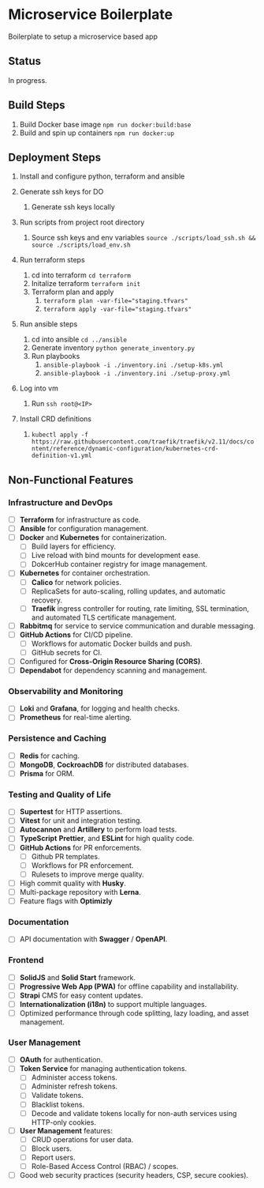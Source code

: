 # Microservice Boilerplate

Boilerplate to setup a microservice based app

## Status

In progress.

## Build Steps

1. Build Docker base image `npm run docker:build:base`
2. Build and spin up containers `npm run docker:up`

## Deployment Steps

1. Install and configure python, terraform and ansible
2. Generate ssh keys for DO
   1. Generate ssh keys locally
3. Run scripts from project root directory
   1. Source ssh keys and env variables `source ./scripts/load_ssh.sh && source ./scripts/load_env.sh`
4. Run terraform steps
   1. cd into terraform `cd terraform`
   2. Initalize terraform `terraform init`
   3. Terraform plan and apply
      1. `terraform plan -var-file="staging.tfvars"`
      2. `terraform apply -var-file="staging.tfvars"`
5. Run ansible steps

   1. cd into ansible `cd ../ansible`
   2. Generate inventory `python generate_inventory.py`
   3. Run playbooks
      1. `ansible-playbook -i ./inventory.ini ./setup-k8s.yml`
      2. `ansible-playbook -i ./inventory.ini ./setup-proxy.yml`

6. Log into vm
   1. Run `ssh root@<IP>`
7. Install CRD definitions
   1. `kubectl apply -f https://raw.githubusercontent.com/traefik/traefik/v2.11/docs/content/reference/dynamic-configuration/kubernetes-crd-definition-v1.yml`

## Non-Functional Features

### Infrastructure and DevOps

- [ ] **Terraform** for infrastructure as code.
- [ ] **Ansible** for configuration management.
- [ ] **Docker** and **Kubernetes** for containerization.
  - [ ] Build layers for efficiency.
  - [ ] Live reload with bind mounts for development ease.
  - [ ] DokcerHub container registry for image management.
- [ ] **Kubernetes** for container orchestration.
  - [ ] **Calico** for network policies.
  - [ ] ReplicaSets for auto-scaling, rolling updates, and automatic recovery.
  - [ ] **Traefik** ingress controller for routing, rate limiting, SSL termination, and automated TLS certificate management.
- [ ] **Rabbitmq** for service to service communication and durable messaging.
- [ ] **GitHub Actions** for CI/CD pipeline.
  - [ ] Workflows for automatic Docker builds and push.
  - [ ] GitHub secrets for CI.
- [ ] Configured for **Cross-Origin Resource Sharing (CORS)**.
- [ ] **Dependabot** for dependency scanning and management.

### Observability and Monitoring

- [ ] **Loki** and **Grafana**, for logging and health checks.
- [ ] **Prometheus** for real-time alerting.

### Persistence and Caching

- [ ] **Redis** for caching.
- [ ] **MongoDB**, **CockroachDB** for distributed databases.
- [ ] **Prisma** for ORM.

### Testing and Quality of Life

- [ ] **Supertest** for HTTP assertions.
- [ ] **Vitest** for unit and integration testing.
- [ ] **Autocannon** and **Artillery** to perform load tests.
- [ ] **TypeScript** **Prettier**, and **ESLint** for high quality code.
- [ ] **GitHub Actions** for PR enforcements.
  - [ ] Github PR templates.
  - [ ] Workflows for PR enforcement.
  - [ ] Rulesets to improve merge quality.
- [ ] High commit quality with **Husky**.
- [ ] Multi-package repository with **Lerna**.
- [ ] Feature flags with **Optimizly**

### Documentation

- [ ] API documentation with **Swagger** / **OpenAPI**.

### Frontend

- [ ] **SolidJS** and **Solid Start** framework.
- [ ] **Progressive Web App (PWA)** for offline capability and installability.
- [ ] **Strapi** CMS for easy content updates.
- [ ] **Internationalization (i18n)** to support multiple languages.
- [ ] Optimized performance through code splitting, lazy loading, and asset management.

### User Management

- [ ] **OAuth** for authentication.
- [ ] **Token Service** for managing authentication tokens.
  - [ ] Administer access tokens.
  - [ ] Administer refresh tokens.
  - [ ] Validate tokens.
  - [ ] Blacklist tokens.
  - [ ] Decode and validate tokens locally for non-auth services using HTTP-only cookies.
- [ ] **User Management** features:
  - [ ] CRUD operations for user data.
  - [ ] Block users.
  - [ ] Report users.
  - [ ] Role-Based Access Control (RBAC) / scopes.
- [ ] Good web security practices (security headers, CSP, secure cookies).
